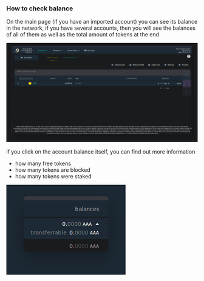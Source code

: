 ### How to check balance

On the main page (if you have an imported account) you can see its balance in the network, if you have several accounts, then you will see the balances of all of them as well as the total amount of tokens at the end


![Account screen](./screen/balance/2021-07-30-183352_1532x750_scrot.png)

if you click on the account balance itself, you can find out more information
- how many free tokens
- how many tokens are blocked
- how many tokens were staked

![Account screen](./screen/balance/2021-07-30-183403_224x147_scrot.png)